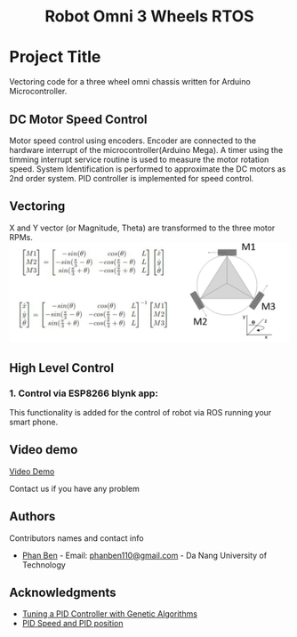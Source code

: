 <h1 align="center">Robot Omni 3 Wheels RTOS</h1>

# Project Title

Vectoring code for a three wheel omni chassis written for Arduino Microcontroller.   

## DC Motor Speed Control
Motor speed control using encoders. Encoder are connected to the hardware interrupt of the microcontroller(Arduino Mega). A timer using the timming interrupt service routine is used to measure the motor rotation speed. System Identification is performed to approximate the DC motors as 2nd order system. PID controller is implemented for speed control.<br/>

## Vectoring
X and Y vector (or Magnitude, Theta) are transformed to the three motor RPMs.
![](Images/omni_transformation_2.jpg)

## High Level Control
### 1. Control via ESP8266 blynk app: 
This functionality is added for the control of robot via ROS running your smart phone.

## Video demo
[Video Demo](https://www.youtube.com/watch?v=WiIC_UjOM_0) 

Contact us if you have any problem

## Authors

Contributors names and contact info


* [Phan Ben](https://www.facebook.com/benphan110) - Email: phanben110@gmail.com - Da Nang University of Technology


## Acknowledgments

* [Tuning a PID Controller with Genetic Algorithms](https://www.youtube.com/watch?v=S5C_z1nVaSg&t=2s)
* [PID Speed and PID position](http://arduino.vn/result/5401-pid-speed-position-control)

